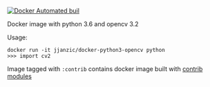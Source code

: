 [![Docker Automated buil](https://img.shields.io/docker/automated/jjanzic/docker-python3-opencv.svg)]()

Docker image with python 3.6 and opencv 3.2

Usage:

    docker run -it jjanzic/docker-python3-opencv python
    >>> import cv2

Image tagged with `:contrib` contains docker image built with [contrib modules](https://github.com/opencv/opencv_contrib/)
